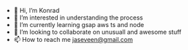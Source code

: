 - 👋 Hi, I’m Konrad
- 👀 I’m interested in understanding the process
- 🌱 I’m currently learning gsap aws ts and node
- 💞️ I’m looking to collaborate on unusuall and awesome stuff
- 📫 How to reach me jaseveen@gmail.com

<!---
dziekonskik/dziekonskik is a ✨ special ✨ repository because its `README.md` (this file) appears on your GitHub profile.
You can click the Preview link to take a look at your changes.
--->
